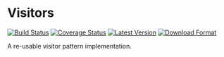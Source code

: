 Visitors
========

[![Build Status](https://travis-ci.org/twneale/visitors.svg?branch=master)](https://travis-ci.org/twneale/visitors)
[![Coverage Status](https://coveralls.io/repos/twneale/visitors/badge.png?branch=master)](https://coveralls.io/r/twneale/visitors?branch=master)
[![Latest Version](https://pypip.in/version/visitors/badge.png)](https://pypi.python.org/pypi/visitors/)
[![Download Format](https://pypip.in/format/visitors/badge.png)](https://pypi.python.org/pypi/visitors/)

A re-usable visitor pattern implementation.